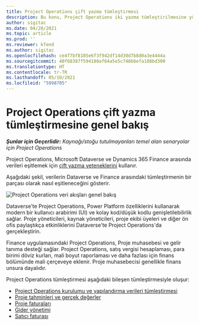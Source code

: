 ```yaml
---
title: Project Operations çift yazma tümleştirmesi
description: Bu konu, Project Operations iki yazma tümleştirilmesine yönelik bir genel bakış sağlar.
author: sigitac
ms.date: 04/28/2021
ms.topic: article
ms.prod: ''
ms.reviewer: kfend
ms.author: sigitac
ms.openlocfilehash: ce4f7bf8185e6f3f942df14d30d7b8d0a3e4444a
ms.sourcegitcommit: 40f68387f594180af64a5e5c748b6efa188bd300
ms.translationtype: HT
ms.contentlocale: tr-TR
ms.lasthandoff: 05/10/2021
ms.locfileid: "5998705"
---
```

# <a name="project-operations-dual-write-integration-overview"></a>Project Operations çift yazma tümleştirmesine genel bakış

_**Şunlar için Geçerlidir:** Kaynağı/stoğu tutulmayanları temel alan senaryolar için Project Operations_

Project Operations, Microsoft Dataverse ve Dynamics 365 Finance arasında verileri eşitlemek için [çift yazma yeteneklerini](/dynamics365/fin-ops-core/dev-itpro/data-entities/dual-write/dual-write-home-page) kullanır.

Aşağıdaki şekil, verilerin Dataverse ve Finance arasındaki tümleştirmenin bir parçası olarak nasıl eşitleneceğini gösterir.

![Project Operations veri akışları genel bakış](./media/ProjectOperationsFlows.jpg)

Dataverse'te Project Operations, Power Platform özelliklerini kullanarak modern bir kullanıcı arabirimi (UI) ve kolay kod/düşük kodlu genişletilebilirlik sağlar. Proje yöneticileri, kaynak yöneticileri, proje ekibi üyeleri ve diğer ön ofis paylaştıkça etkinliklerini Dataverse'te Project Operations'da gerçekleştirin.

Finance uygulamasındaki Project Operations, Proje muhasebesi ve gelir tanıma desteği sağlar. Project Operations, satış vergisi hesaplaması, para birimi döviz kurları, mali boyut raporlaması ve daha fazlası için finans bölümünde mali çerçeveye eklenir. Proje muhasebecisi genellikle finans unsura dayalıdır.

Project Operations tümleştirmesi aşağıdaki bileşen tümleştirmesiyle oluşur:


- [Project Operations kurulumu ve yapılandırma verileri tümleştirmesi](resource-dual-write-setup-integration.md) 
- [Proje tahminleri ve gerçek değerler](resource-dual-write-estimates-actuals.md)
- [Proje faturaları](resource-dual-write-project-invoice.md)
- [Gider yönetimi](resource-dual-write-expense.md)
- [Satıcı faturası](resource-dual-write-vendor-invoice.md)
